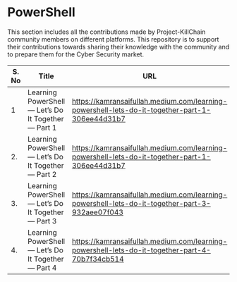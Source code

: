 # PowerShell

This section includes all the contributions made by Project-KillChain community members on different platforms. This repository is to support their contributions towards sharing their knowledge with the community and to prepare them for the Cyber Security market.

| S. No | Title | URL  | Contributor/Author Name |
| ----- | ----- | ---  |------------------------|
| 1 | Learning PowerShell — Let’s Do It Together — Part 1 | https://kamransaifullah.medium.com/learning-powershell-lets-do-it-together-part-1-306ee44d31b7 |  [Kamran Saifullah](https://www.linkedin.com/in/kamransaifullah/) |
 | 2.   | Learning PowerShell — Let’s Do It Together — Part 2 | https://kamransaifullah.medium.com/learning-powershell-lets-do-it-together-part-1-306ee44d31b7 |  [Kamran Saifullah](https://www.linkedin.com/in/kamransaifullah/) |
 | 3.   | Learning PowerShell — Let’s Do It Together — Part 3 | https://kamransaifullah.medium.com/learning-powershell-lets-do-it-together-part-3-932aee07f043 |  [Kamran Saifullah](https://www.linkedin.com/in/kamransaifullah/) |
 | 4.  | Learning PowerShell — Let’s Do It Together — Part 4 | https://kamransaifullah.medium.com/learning-powershell-lets-do-it-together-part-4-70b7f34cb514 |  [Kamran Saifullah](https://www.linkedin.com/in/kamransaifullah/) |
